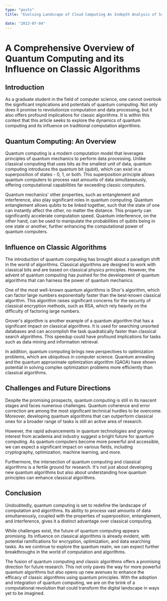 ```yaml
---
type: "posts"
title: "Evolving Landscape of Cloud Computing An Indepth Analysis of Scalability and Security"

date: "2013-07-04"
---
```


# A Comprehensive Overview of Quantum Computing and its Influence on Classic Algorithms

## Introduction

As a graduate student in the field of computer science, one cannot overlook the significant implications and potentials of quantum computing. Not only does it promise to revolutionize computation and data processing, but it also offers profound implications for classic algorithms. It is within this context that this article seeks to explore the dynamics of quantum computing and its influence on traditional computation algorithms.

## Quantum Computing: An Overview

Quantum computing is a modern computation model that leverages principles of quantum mechanics to perform data processing. Unlike classical computing that uses bits as the smallest unit of data, quantum computing introduces the quantum bit (qubit), which can exist in a superposition of states - 0, 1, or both. This superposition principle allows quantum computers to process vast amounts of data simultaneously, offering computational capabilities far exceeding classic computers.

Quantum mechanics' other properties, such as entanglement and interference, also play significant roles in quantum computing. Quantum entanglement allows qubits to be linked together, such that the state of one can instantly affect the other, no matter the distance. This property can significantly accelerate computation speed. Quantum interference, on the other hand, can be used to manipulate the probabilities of qubits being in one state or another, further enhancing the computational power of quantum computers.

## Influence on Classic Algorithms

The introduction of quantum computing has brought about a paradigm shift in the world of algorithms. Classical algorithms are designed to work with classical bits and are based on classical physics principles. However, the advent of quantum computing has pushed for the development of quantum algorithms that can harness the power of quantum mechanics.

One of the most well-known quantum algorithms is Shor's algorithm, which can factor large numbers exponentially faster than the best-known classical algorithm. This algorithm raises significant concerns for the security of classical encryption methods, such as RSA, which rely heavily on the difficulty of factoring large numbers.

Grover's algorithm is another example of a quantum algorithm that has a significant impact on classical algorithms. It is used for searching unsorted databases and can accomplish the task quadratically faster than classical search algorithms. This speedup could have profound implications for tasks such as data mining and information retrieval.

In addition, quantum computing brings new perspectives to optimization problems, which are ubiquitous in computer science. Quantum annealing and the quantum approximate optimization algorithm (QAOA) have shown potential in solving complex optimization problems more efficiently than classical algorithms.

## Challenges and Future Directions

Despite the promising prospects, quantum computing is still in its nascent stages and faces numerous challenges. Quantum coherence and error correction are among the most significant technical hurdles to be overcome. Moreover, developing quantum algorithms that can outperform classical ones for a broader range of tasks is still an active area of research.

However, the rapid advancements in quantum technologies and growing interest from academia and industry suggest a bright future for quantum computing. As quantum computers become more powerful and accessible, we can expect a significant impact on various fields, including cryptography, optimization, machine learning, and more.

Furthermore, the intersection of quantum computing and classical algorithms is a fertile ground for research. It's not just about developing new quantum algorithms but also about understanding how quantum principles can enhance classical algorithms.

## Conclusion

Undoubtedly, quantum computing is set to redefine the landscape of computation and algorithms. Its ability to process vast amounts of data simultaneously, coupled with the properties of superposition, entanglement, and interference, gives it a distinct advantage over classical computing.

While challenges exist, the future of quantum computing appears promising. Its influence on classical algorithms is already evident, with potential ramifications for encryption, optimization, and data searching tasks. As we continue to explore the quantum realm, we can expect further breakthroughs in the world of computation and algorithms.

The fusion of quantum computing and classic algorithms offers a promising direction for future research. This not only paves the way for more powerful quantum algorithms but also opens up new avenues to enhance the efficacy of classic algorithms using quantum principles. With the adoption and integration of quantum computing, we are on the brink of a computational revolution that could transform the digital landscape in ways yet to be imagined.
